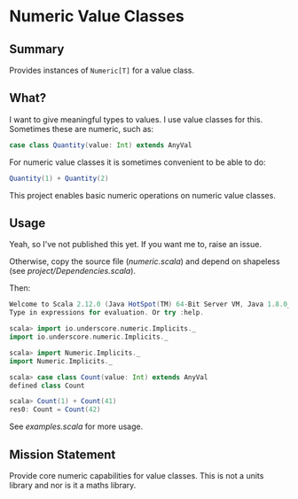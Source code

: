# Numeric Value Classes

## Summary

Provides instances of `Numeric[T]` for a value class.

## What?

I want to give meaningful types to values.
I use value classes for this.
Sometimes these are numeric, such as:

```scala
case class Quantity(value: Int) extends AnyVal
```

For numeric value classes it is sometimes convenient to be able to do:

```scala
Quantity(1) + Quantity(2)
```

This project enables basic numeric operations on numeric value classes.

## Usage

Yeah, so I've not published this yet.
If you want me to, raise an issue.

Otherwise, copy the source file (_numeric.scala_)
and depend on shapeless (see _project/Dependencies.scala_).

Then:

```scala
Welcome to Scala 2.12.0 (Java HotSpot(TM) 64-Bit Server VM, Java 1.8.0_112).
Type in expressions for evaluation. Or try :help.

scala> import io.underscore.numeric.Implicits._
import io.underscore.numeric.Implicits._

scala> import Numeric.Implicits._
import Numeric.Implicits._

scala> case class Count(value: Int) extends AnyVal
defined class Count

scala> Count(1) + Count(41)
res0: Count = Count(42)
```

See _examples.scala_ for more usage.

## Mission Statement

Provide core numeric capabilities for value classes.
This is not a units library and nor is it a maths library.




